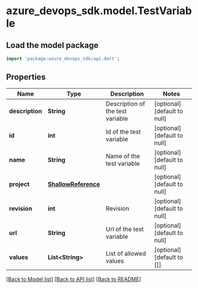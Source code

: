 # azure_devops_sdk.model.TestVariable

## Load the model package
```dart
import 'package:azure_devops_sdk/api.dart';
```

## Properties
Name | Type | Description | Notes
------------ | ------------- | ------------- | -------------
**description** | **String** | Description of the test variable | [optional] [default to null]
**id** | **int** | Id of the test variable | [optional] [default to null]
**name** | **String** | Name of the test variable | [optional] [default to null]
**project** | [**ShallowReference**](ShallowReference.md) |  | [optional] [default to null]
**revision** | **int** | Revision | [optional] [default to null]
**url** | **String** | Url of the test variable | [optional] [default to null]
**values** | **List&lt;String&gt;** | List of allowed values | [optional] [default to []]

[[Back to Model list]](../README.md#documentation-for-models) [[Back to API list]](../README.md#documentation-for-api-endpoints) [[Back to README]](../README.md)


